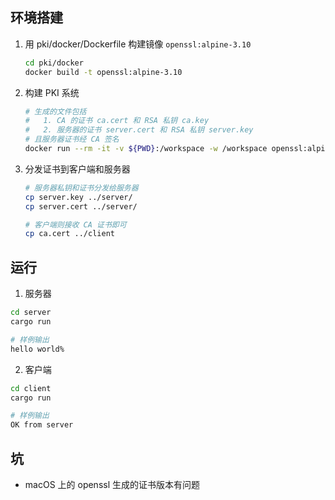 
## 环境搭建

1. 用 pki/docker/Dockerfile 构建镜像 `openssl:alpine-3.10`
    ```bash
    cd pki/docker 
    docker build -t openssl:alpine-3.10
    ```
2. 构建 PKI 系统
    ```bash
    # 生成的文件包括
    #   1. CA 的证书 ca.cert 和 RSA 私钥 ca.key
    #   2. 服务器的证书 server.cert 和 RSA 私钥 server.key
    # 且服务器证书经 CA 签名
    docker run --rm -it -v ${PWD}:/workspace -w /workspace openssl:alpine-3.10 sh pki.sh
    ```
3. 分发证书到客户端和服务器
    ```bash
    # 服务器私钥和证书分发给服务器
    cp server.key ../server/
    cp server.cert ../server/

    # 客户端则接收 CA 证书即可
    cp ca.cert ../client
    ```

## 运行
1. 服务器 
```bash
cd server 
cargo run

# 样例输出
hello world%
```
2. 客户端
```bash
cd client 
cargo run

# 样例输出
OK from server
```

## 坑
- macOS 上的 openssl 生成的证书版本有问题